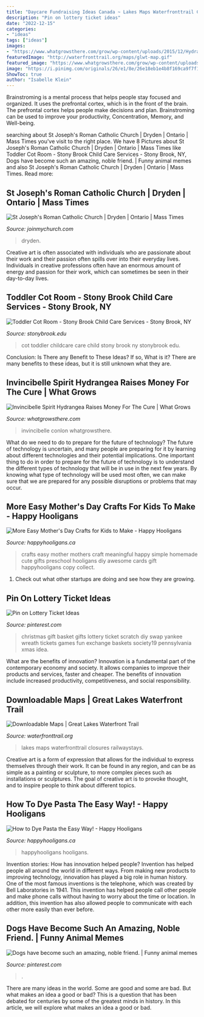 ```yaml
---
title: "Daycare Fundraising Ideas Canada ~ Lakes Maps Waterfronttrail Closures Railwaystays"
description: "Pin on lottery ticket ideas"
date: "2022-12-15"
categories:
- "ideas"
tags: ["ideas"]
images:
- "https://www.whatgrowsthere.com/grow/wp-content/uploads/2015/12/Hydrangea-Invincibelle-Spirit-2.jpg"
featuredImage: "http://waterfronttrail.org/maps/glwt-map.gif"
featured_image: "https://www.whatgrowsthere.com/grow/wp-content/uploads/2015/12/Hydrangea-Invincibelle-Spirit-2.jpg"
image: "https://i.pinimg.com/originals/26/e1/8e/26e18eb1e4b8f169ca9f7f19cc9075a3.jpg"
ShowToc: true
author: "Isabelle Klein"
---
```



Brainstroming is a mental process that helps people stay focused and organized. It uses the prefrontal cortex, which is in the front of the brain. The prefrontal cortex helps people make decisions and plan. Brainstroming can be used to improve your productivity, Concentration, Memory, and Well-being.

	

		
searching about St Joseph&#039;s Roman Catholic Church | Dryden | Ontario | Mass Times you've visit to the right place. We have 8 Pictures about St Joseph&#039;s Roman Catholic Church | Dryden | Ontario | Mass Times like Toddler Cot Room - Stony Brook Child Care Services - Stony Brook, NY, Dogs have become such an amazing, noble friend. | Funny animal memes and also St Joseph&#039;s Roman Catholic Church | Dryden | Ontario | Mass Times. Read more:
		
    
## St Joseph&#039;s Roman Catholic Church | Dryden | Ontario | Mass Times

<img loading=lazy src="https://www.joinmychurch.com/images/church-pictures/amp/church-picture-2666-1.jpg" onerror="this.onerror=null;this.src='https://tse4.mm.bing.net/th?id=OIP.gXA4KpE0VMScg51ZYkGXOgHaHa&amp;pid=15.1';" alt="St Joseph&#039;s Roman Catholic Church | Dryden | Ontario | Mass Times">

_Source: joinmychurch.com_

>dryden. 

	

Creative art is often associated with individuals who are passionate about their work and their passion often spills over into their everyday lives. Individuals in creative professions often have an enormous amount of energy and passion for their work, which can sometimes be seen in their day-to-day lives.

    
## Toddler Cot Room - Stony Brook Child Care Services - Stony Brook, NY

<img loading=lazy src="https://www.stonybrook.edu/childcare/images/panoramas/toddler-cot-room.jpg" onerror="this.onerror=null;this.src='https://tse1.mm.bing.net/th?id=OIP.tbJOntSkJORo7_95pthBKgHaEB&amp;pid=15.1';" alt="Toddler Cot Room - Stony Brook Child Care Services - Stony Brook, NY">

_Source: stonybrook.edu_

>cot toddler childcare care child stony brook ny stonybrook edu. 

	

Conclusion: Is There any Benefit to These Ideas? If so, What is it?
There are many benefits to these ideas, but it is still unknown what they are.

    
## Invincibelle Spirit Hydrangea Raises Money For The Cure | What Grows

<img loading=lazy src="https://www.whatgrowsthere.com/grow/wp-content/uploads/2015/12/Hydrangea-Invincibelle-Spirit-2.jpg" onerror="this.onerror=null;this.src='https://tse1.mm.bing.net/th?id=OIP.JMwpDEplvhgy2hFJwUJGLgHaFj&amp;pid=15.1';" alt="Invincibelle Spirit Hydrangea Raises Money For The Cure | What Grows">

_Source: whatgrowsthere.com_

>invincibelle conlon whatgrowsthere. 

	

What do we need to do to prepare for the future of technology?
The future of technology is uncertain, and many people are preparing for it by learning about different technologies and their potential implications. One important thing to do in order to prepare for the future of technology is to understand the different types of technology that will be in use in the next few years. By knowing what type of technology will be used most often, we can make sure that we are prepared for any possible disruptions or problems that may occur.

    
## More Easy Mother&#039;s Day Crafts For Kids To Make - Happy Hooligans

<img loading=lazy src="https://happyhooligans.ca/wp-content/uploads/2016/04/Easy-awesome-Mothers-Day-crafts-for-kids-to-make-Happy-Hooligans-copy.jpg" onerror="this.onerror=null;this.src='https://tse3.mm.bing.net/th?id=OIP.cifP2ZhoLGaCX_NEiZv_NQHaLH&amp;pid=15.1';" alt="More Easy Mother&#039;s Day Crafts for Kids to Make - Happy Hooligans">

_Source: happyhooligans.ca_

>crafts easy mother mothers craft meaningful happy simple homemade cute gifts preschool hooligans diy awesome cards gift happyhooligans copy collect. 

	

1. Check out what other startups are doing and see how they are growing.

    
## Pin On Lottery Ticket Ideas

<img loading=lazy src="https://i.pinimg.com/originals/9c/65/21/9c6521fef6a10734e497f5c9938b69fa.jpg" onerror="this.onerror=null;this.src='https://tse1.mm.bing.net/th?id=OIP.LtqcH89VS_JvHKpTMZLgpwHaJ-&amp;pid=15.1';" alt="Pin on Lottery Ticket Ideas">

_Source: pinterest.com_

>christmas gift basket gifts lottery ticket scratch diy swap yankee wreath tickets games fun exchange baskets society19 pennsylvania xmas idea. 

	

What are the benefits of innovation?
Innovation is a fundamental part of the contemporary economy and society. It allows companies to improve their products and services, faster and cheaper. The benefits of innovation include increased productivity, competitiveness, and social responsibility.

    
## Downloadable Maps | Great Lakes Waterfront Trail

<img loading=lazy src="http://waterfronttrail.org/maps/glwt-map.gif" onerror="this.onerror=null;this.src='https://tse2.mm.bing.net/th?id=OIP.KSOYXFJJJc-4u8EstjSwIAHaDx&amp;pid=15.1';" alt="Downloadable Maps | Great Lakes Waterfront Trail">

_Source: waterfronttrail.org_

>lakes maps waterfronttrail closures railwaystays. 

	

Creative art is a form of expression that allows for the individual to express themselves through their work. It can be found in any region, and can be as simple as a painting or sculpture, to more complex pieces such as installations or sculptures. The goal of creative art is to provoke thought, and to inspire people to think about different topics.

    
## How To Dye Pasta The Easy Way! - Happy Hooligans

<img loading=lazy src="https://happyhooligans.ca/wp-content/uploads/2014/04/Dyed-pasta-for-sensory-bins-and-crafts-.jpg" onerror="this.onerror=null;this.src='https://tse2.mm.bing.net/th?id=OIP.jMH2sa9Ewyt0UtjodBlvawHaLH&amp;pid=15.1';" alt="How to Dye Pasta the Easy Way! - Happy Hooligans">

_Source: happyhooligans.ca_

>happyhooligans hooligans. 

	

Invention stories: How has innovation helped people?
Invention has helped people all around the world in different ways. From making new products to improving technology, innovation has played a big role in human history. One of the most famous inventions is the telephone, which was created by Bell Laboratories in 1941. This invention has helped people call other people and make phone calls without having to worry about the time or location. In addition, this invention has also allowed people to communicate with each other more easily than ever before.

    
## Dogs Have Become Such An Amazing, Noble Friend. | Funny Animal Memes

<img loading=lazy src="https://i.pinimg.com/originals/26/e1/8e/26e18eb1e4b8f169ca9f7f19cc9075a3.jpg" onerror="this.onerror=null;this.src='https://tse3.mm.bing.net/th?id=OIP.KjJRNN6Kcv5MVY6SuE_d8gHaLH&amp;pid=15.1';" alt="Dogs have become such an amazing, noble friend. | Funny animal memes">

_Source: pinterest.com_

>. 

	

There are many ideas in the world. Some are good and some are bad. But what makes an idea a good or bad? This is a question that has been debated for centuries by some of the greatest minds in history. In this article, we will explore what makes an idea a good or bad.

